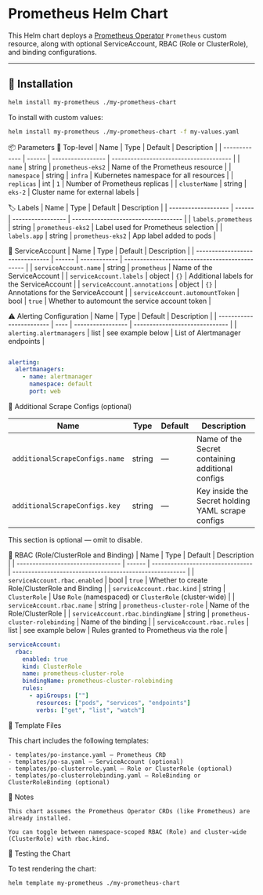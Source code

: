 # Prometheus Helm Chart

This Helm chart deploys a [Prometheus Operator](https://github.com/prometheus-operator/prometheus-operator) `Prometheus` custom resource, along with optional ServiceAccount, RBAC (Role or ClusterRole), and binding configurations.

---

## 🚀 Installation

```bash
helm install my-prometheus ./my-prometheus-chart
```


To install with custom values:
```bash
helm install my-prometheus ./my-prometheus-chart -f my-values.yaml
```

📦 Parameters
📌 Top-level
| Name          | Type   | Default           | Description                            |
| ------------- | ------ | ----------------- | -------------------------------------- |
| `name`        | string | `prometheus-eks2` | Name of the Prometheus resource        |
| `namespace`   | string | `infra`           | Kubernetes namespace for all resources |
| `replicas`    | int    | `1`               | Number of Prometheus replicas          |
| `clusterName` | string | `eks-2`           | Cluster name for external labels       |

🏷️ Labels
| Name                | Type   | Default           | Description                         |
| ------------------- | ------ | ----------------- | ----------------------------------- |
| `labels.prometheus` | string | `prometheus-eks2` | Label used for Prometheus selection |
| `labels.app`        | string | `prometheus-eks2` | App label added to pods             |

👤 ServiceAccount
| Name                            | Type   | Default      | Description                                    |
| ------------------------------- | ------ | ------------ | ---------------------------------------------- |
| `serviceAccount.name`           | string | `prometheus` | Name of the ServiceAccount                     |
| `serviceAccount.labels`         | object | `{}`         | Additional labels for the ServiceAccount       |
| `serviceAccount.annotations`    | object | `{}`         | Annotations for the ServiceAccount             |
| `serviceAccount.automountToken` | bool   | `true`       | Whether to automount the service account token |

⚠️ Alerting Configuration
| Name                     | Type | Default           | Description                    |
| ------------------------ | ---- | ----------------- | ------------------------------ |
| `alerting.alertmanagers` | list | see example below | List of Alertmanager endpoints |


```yaml

alerting:
  alertmanagers:
    - name: alertmanager
      namespace: default
      port: web

```

📡 Additional Scrape Configs (optional)

| Name                           | Type   | Default | Description                                       |
| ------------------------------ | ------ | ------- | ------------------------------------------------- |
| `additionalScrapeConfigs.name` | string | —       | Name of the Secret containing additional configs  |
| `additionalScrapeConfigs.key`  | string | —       | Key inside the Secret holding YAML scrape configs |

This section is optional — omit to disable.

🔐 RBAC (Role/ClusterRole and Binding)
| Name                              | Type   | Default                          | Description                                             |
| --------------------------------- | ------ | -------------------------------- | ------------------------------------------------------- |
| `serviceAccount.rbac.enabled`     | bool   | `true`                           | Whether to create Role/ClusterRole and Binding          |
| `serviceAccount.rbac.kind`        | string | `ClusterRole`                    | Use `Role` (namespaced) or `ClusterRole` (cluster-wide) |
| `serviceAccount.rbac.name`        | string | `prometheus-cluster-role`        | Name of the Role/ClusterRole                            |
| `serviceAccount.rbac.bindingName` | string | `prometheus-cluster-rolebinding` | Name of the binding                                     |
| `serviceAccount.rbac.rules`       | list   | see example below                | Rules granted to Prometheus via the role                |


```yaml
serviceAccount:
  rbac:
    enabled: true
    kind: ClusterRole
    name: prometheus-cluster-role
    bindingName: prometheus-cluster-rolebinding
    rules:
      - apiGroups: [""]
        resources: ["pods", "services", "endpoints"]
        verbs: ["get", "list", "watch"]

```

📁 Template Files

This chart includes the following templates:

    - templates/po-instance.yaml – Prometheus CRD
    - templates/po-sa.yaml – ServiceAccount (optional)
    - templates/po-clusterrole.yaml – Role or ClusterRole (optional)
    - templates/po-clusterrolebinding.yaml – RoleBinding or ClusterRoleBinding (optional)

📌 Notes

    This chart assumes the Prometheus Operator CRDs (like Prometheus) are already installed.

    You can toggle between namespace-scoped RBAC (Role) and cluster-wide (ClusterRole) with rbac.kind.



🧪 Testing the Chart

To test rendering the chart:

```bash
helm template my-prometheus ./my-prometheus-chart
```


